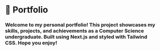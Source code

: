 # 🚀 Portfolio
### Welcome to my personal portfolio! This project showcases my skills, projects, and achievements as a Computer Science undergraduate. Built using Next.js and styled with Tailwind CSS. Hope you enjoy!